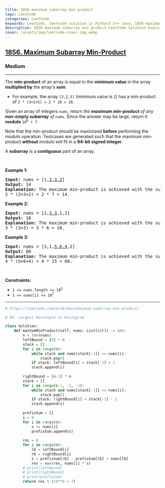 ```yaml
---
title: 1856 maximum subarray min product
tags: LeetCode
categories: LeetCode
keywords: LeetCode, leetcode solution in Python3 C++ Java, 1856-maximum-subarray-min-product solution
description: 1856 maximum subarray min product LeetCode Solution Explained
cover: /assets/img/leetcode-cover-img.webp
---
```



<h2><a href="https://leetcode.com/problems/maximum-subarray-min-product/">1856. Maximum Subarray Min-Product</a></h2><h3>Medium</h3><hr><div><p>The <strong>min-product</strong> of an array is equal to the <strong>minimum value</strong> in the array <strong>multiplied by</strong> the array's <strong>sum</strong>.</p>

<ul>
	<li>For example, the array <code>[3,2,5]</code> (minimum value is <code>2</code>) has a min-product of <code>2 * (3+2+5) = 2 * 10 = 20</code>.</li>
</ul>

<p>Given an array of integers <code>nums</code>, return <em>the <strong>maximum min-product</strong> of any <strong>non-empty subarray</strong> of </em><code>nums</code>. Since the answer may be large, return it <strong>modulo</strong> <code>10<sup>9</sup> + 7</code>.</p>

<p>Note that the min-product should be maximized <strong>before</strong> performing the modulo operation. Testcases are generated such that the maximum min-product <strong>without</strong> modulo will fit in a <strong>64-bit signed integer</strong>.</p>

<p>A <strong>subarray</strong> is a <strong>contiguous</strong> part of an array.</p>

<p>&nbsp;</p>
<p><strong class="example">Example 1:</strong></p>

<pre><strong>Input:</strong> nums = [1,<u>2,3,2</u>]
<strong>Output:</strong> 14
<strong>Explanation:</strong> The maximum min-product is achieved with the subarray [2,3,2] (minimum value is 2).
2 * (2+3+2) = 2 * 7 = 14.
</pre>

<p><strong class="example">Example 2:</strong></p>

<pre><strong>Input:</strong> nums = [2,<u>3,3</u>,1,2]
<strong>Output:</strong> 18
<strong>Explanation:</strong> The maximum min-product is achieved with the subarray [3,3] (minimum value is 3).
3 * (3+3) = 3 * 6 = 18.
</pre>

<p><strong class="example">Example 3:</strong></p>

<pre><strong>Input:</strong> nums = [3,1,<u>5,6,4</u>,2]
<strong>Output:</strong> 60
<strong>Explanation:</strong> The maximum min-product is achieved with the subarray [5,6,4] (minimum value is 4).
4 * (5+6+4) = 4 * 15 = 60.
</pre>

<p>&nbsp;</p>
<p><strong>Constraints:</strong></p>

<ul>
	<li><code>1 &lt;= nums.length &lt;= 10<sup>5</sup></code></li>
	<li><code>1 &lt;= nums[i] &lt;= 10<sup>7</sup></code></li>
</ul>
</div>

---




```python
# https://leetcode.com/problems/maximum-subarray-min-product/

# 84. Largest Rectangle in Histogram

class Solution:
    def maxSumMinProduct(self, nums: List[int]) -> int:
        n = len(nums)
        leftBound = [0] * n
        stack = []
        for i in range(n):
            while stack and nums[stack[-1]] >= nums[i]:
                stack.pop()
            if stack: leftBound[i] = stack[-1] + 1
            stack.append(i)
        
        rightBound = [n-1] * n
        stack = []
        for i in range(n-1, -1, -1):
            while stack and nums[stack[-1]] >= nums[i]:
                stack.pop()
            if stack: rightBound[i] = stack[-1] - 1
            stack.append(i)
        
        prefixSum = []
        s = 0
        for i in range(n):
            s += nums[i]
            prefixSum.append(s)
        
        res = 0
        for i in range(n):
            lb = leftBound[i]
            rb = rightBound[i]
            s = prefixSum[rb] - prefixSum[lb] + nums[lb]
            res = max(res, nums[i] * s)
        # print(leftBound)
        # print(rightBound)
        # print(prefixSum)
        return res % (10**9 + 7)
            
```

